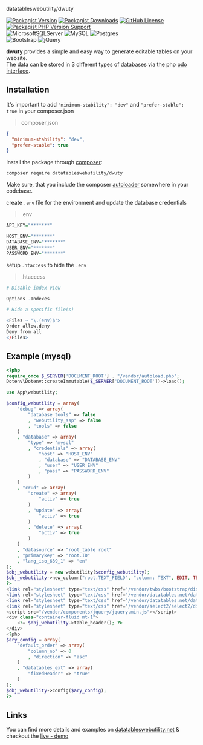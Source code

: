 datatableswebutility/dwuty

[![Packagist Version](https://img.shields.io/packagist/v/datatableswebutility/dwuty?label=version)](https://packagist.org/packages/datatableswebutility/dwuty)
[![Packagist Downloads](https://img.shields.io/packagist/dt/datatableswebutility/dwuty)](https://packagist.org/packages/datatableswebutility/dwuty)
[![GitHub License](https://img.shields.io/github/license/rkatzfus/dwuty)](https://github.com/rkatzfus/dwuty/blob/main/LICENSE)
[![Packagist PHP Version Support](https://img.shields.io/packagist/php-v/datatableswebutility/dwuty)](https://packagist.org/packages/datatableswebutility/dwuty)  
![MicrosoftSQLServer](https://img.shields.io/badge/Microsoft%20SQL%20Server-CC2927)
![MySQL](https://img.shields.io/badge/mysql-%2300f)
![Postgres](https://img.shields.io/badge/postgres-%23316192)  
![Bootstrap](https://img.shields.io/badge/bootstrap-%238511FA)
![jQuery](https://img.shields.io/badge/jquery-%230769AD)

**dwuty** provides a simple and easy way to generate editable tables on your website.  
The data can be stored in 3 different types of databases via the php [pdo interface](https://www.php.net/manual/en/book.pdo.php).

## Installation

It's important to add `"minimum-stability": "dev"` and `"prefer-stable": true` in your composer.json

> composer.json

```json
{
  "minimum-stability": "dev",
  "prefer-stable": true
}
```

Install the package through [composer](http://getcomposer.org):

```
composer require datatableswebutility/dwuty
```

Make sure, that you include the composer [autoloader](https://getcomposer.org/doc/01-basic-usage.md#autoloading)
somewhere in your codebase.

create `.env` file for the environment and update the database credentials

> .env

```r
API_KEY="*******"

HOST_ENV="*******"
DATABASE_ENV="*******"
USER_ENV="*******"
PASSWORD_ENV="*******"
```

setup `.htaccess` to hide the `.env`

> .htaccess

```r
# Disable index view

Options -Indexes

# Hide a specific file(s)

<Files ~ "\.(env)$">
Order allow,deny
Deny from all
</Files>
```

## Example (mysql)

```php
<?php
require_once $_SERVER['DOCUMENT_ROOT'] . "/vendor/autoload.php";
Dotenv\Dotenv::createImmutable($_SERVER['DOCUMENT_ROOT'])->load();

use App\webutility;

$config_webutility = array(
    "debug" => array(
        "database_tools" => false
        , "webutility_ssp" => false
        , "tools" => false
    )
    , "database" => array(
        "type" => "mysql"
        , "credentials" => array(
            "host" => "HOST_ENV"
            , "database" => "DATABASE_ENV"
            , "user" => "USER_ENV"
            , "pass" => "PASSWORD_ENV"
        )
    )
    , "crud" => array(
        "create" => array(
            "activ" => true
        )
        , "update" => array(
            "activ" => true
        )
        , "delete" => array(
            "activ" => true
        )
    )
    , "datasource" => "root_table root"
    , "primarykey" => "root.ID"
    , "lang_iso_639_1" => "en"
);
$obj_webutility = new webutility($config_webutility);
$obj_webutility->new_column("root.TEXT_FIELD", "column: TEXT", EDIT, TEXT);
?>
<link rel="stylesheet" type="text/css" href="/vendor/twbs/bootstrap/dist/css/bootstrap.min.css" />
<link rel="stylesheet" type="text/css" href="/vendor/datatables.net/datatables.net-bs5/css/dataTables.bootstrap5.min.css" />
<link rel="stylesheet" type="text/css" href="/vendor/datatables.net/datatables.net-fixedheader-bs5/css/fixedHeader.bootstrap5.min.css" />
<link rel="stylesheet" type="text/css" href="/vendor/select2/select2/dist/css/select2.min.css" />
<script src="/vendor/components/jquery/jquery.min.js"></script>
<div class="container-fluid mt-1">
    <?= $obj_webutility->table_header(); ?>
</div>
<?php
$ary_config = array(
    "default_order" => array(
        "column_no" => 0
        , "direction" => "asc"
    )
    , "datatables_ext" => array(
        "fixedHeader" => "true"
    )
);
$obj_webutility->config($ary_config);
?>
```

## Links

You can find more details and examples on [datatableswebutility.net](https://datatableswebutility.net/docs.php) & checkout the [live - demo](https://datatableswebutility.net/usecase.php)
